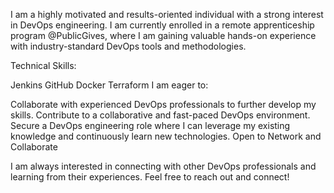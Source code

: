 I am a highly motivated and results-oriented individual with a strong interest in DevOps engineering. I am currently enrolled in a remote apprenticeship program @PublicGives, where I am gaining valuable hands-on experience with industry-standard DevOps tools and methodologies.

Technical Skills:

Jenkins
GitHub
Docker
Terraform
I am eager to:

Collaborate with experienced DevOps professionals to further develop my skills.
Contribute to a collaborative and fast-paced DevOps environment.
Secure a DevOps engineering role where I can leverage my existing knowledge and continuously learn new technologies.
Open to Network and Collaborate

I am always interested in connecting with other DevOps professionals and learning from their experiences. Feel free to reach out and connect!
